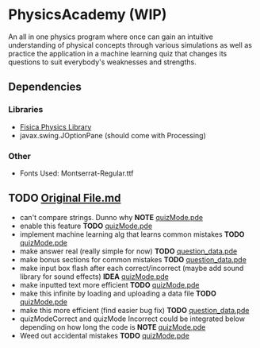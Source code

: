 # PhysicsAcademy (WIP)

An all in one physics program where once can gain an intuitive understanding of physical concepts through various simulations as well as practice the application in a machine learning quiz that changes its questions to suit everybody's weaknesses and strengths.

## Dependencies
### Libraries
* [Fisica Physics Library](http://www.ricardmarxer.com/fisica/)
* javax.swing.JOptionPane (should come with Processing)

### Other
* Fonts Used: Montserrat-Regular.ttf

## TODO [Original File.md](PhysicsAcademy.md)
- can't compare strings. Dunno why __NOTE__ [quizMode.pde](quizMode.pde)
- enable this feature __TODO__ [quizMode.pde](quizMode.pde)
- implement machine learning alg that learns common mistakes __TODO__ [quizMode.pde](quizMode.pde)
- make answer real (really simple for now) __TODO__ [question_data.pde](question_data.pde)
- make bonus sections for common mistakes __TODO__ [question_data.pde](question_data.pde)
- make input box flash after each correct/incorrect (maybe add sound library for sound effects) __IDEA__ [quizMode.pde](quizMode.pde)
- make inputted text more efficient __TODO__ [quizMode.pde](quizMode.pde)
- make this infinite by loading and uploading a data file __TODO__ [quizMode.pde](quizMode.pde)
- make this more efficient (find easier bug fix) __TODO__ [question_data.pde](question_data.pde)
- quizModeCorrect and quizMode Incorrect could be integrated below depending on how long the code is __NOTE__ [quizMode.pde](quizMode.pde)
- Weed out accidental mistakes __TODO__ [quizMode.pde](quizMode.pde)
